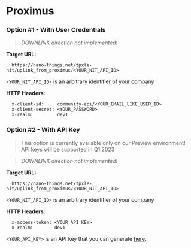 # Proximus

### Option #1 - With User Credentials

> _DOWNLINK direction not implemented!_

**Target URL:**

```
  https://nano-things.net/tpxle-nit/uplink_from_proximus/<YOUR_NIT_API_ID>
```

`<YOUR_NIT_API_ID>` is an arbitrary identifier of your company

**HTTP Headers:**

```
  x-client-id:     community-api/<YOUR_EMAIL_LIKE_USER_ID>
  x-client-secret: <YOUR_PASSWORD>
  x-realm:         dev1
```

### Option #2 - With API Key

> This option is currently available only on our Preview environment!
> API keys will be supported in Q1 2023

> _DOWNLINK direction not implemented!_

**Target URL:**

```
  https://nano-things.net/tpxle-nit/uplink_from_proximus/<YOUR_NIT_API_ID>
```

`<YOUR_NIT_API_ID>` is an arbitrary identifier of your company

**HTTP Headers:**

```
  x-access-token: <YOUR_API_KEY>
  x-realm:        dev1
```

`<YOUR_API_KEY>` is an API key that you can generate [here][1].

[1]: https://dx-api.thingpark.io/location-key-management/latest/swagger-ui/index.html?shortUrl=tpdx-location-key-management-api-contract.json

